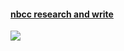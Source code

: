 #### [nbcc research and write](https://nbcc.libguides.com/)

<img src = "https://i.imgur.com/Kee9SMD.png">
